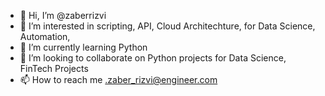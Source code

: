 - 👋 Hi, I’m @zaberrizvi
- 👀 I’m interested in scripting, API, Cloud Architechture, for Data Science, Automation, 
- 🌱 I’m currently learning Python
- 💞️ I’m looking to collaborate on Python projects for Data Science, FinTech Projects
- 📫 How to reach me .zaber_rizvi@engineer.com

<!---
zaberrizvi/zaberrizvi is a ✨ special ✨ repository because its `README.md` (this file) appears on your GitHub profile.
You can click the Preview link to take a look at your changes.
--->
